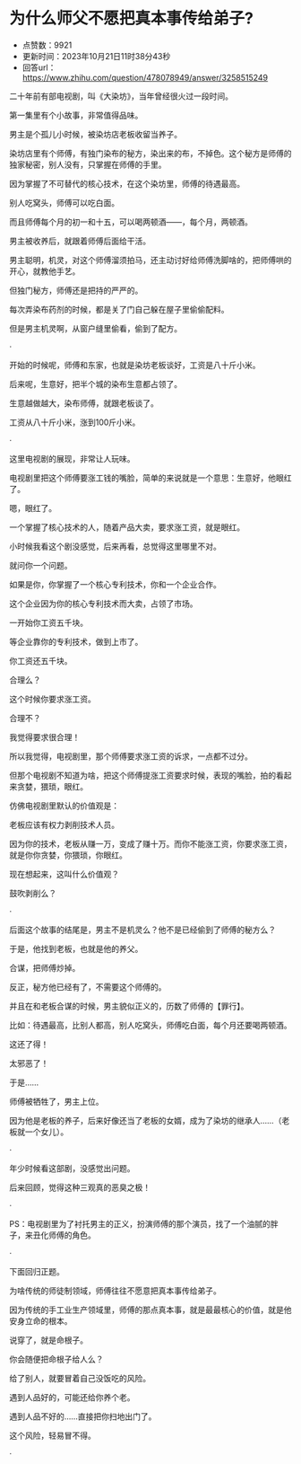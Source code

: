 # 为什么师父不愿把真本事传给弟子?
- 点赞数：9921
- 更新时间：2023年10月21日11时38分43秒
- 回答url：https://www.zhihu.com/question/478078949/answer/3258515249
<body>
 <p data-pid="Yuna71Hu">二十年前有部电视剧，叫《大染坊》，当年曾经很火过一段时间。</p>
 <p data-pid="4yDt6b9E">第一集里有个小故事，非常值得品味。</p>
 <p data-pid="H-qCWQsF">男主是个孤儿小时候，被染坊店老板收留当养子。</p>
 <p data-pid="c_Zsgn4A">染坊店里有个师傅，有独门染布的秘方，染出来的布，不掉色。这个秘方是师傅的独家秘密，别人没有，只掌握在师傅的手里。</p>
 <p data-pid="iXV0VcAW">因为掌握了不可替代的核心技术，在这个染坊里，师傅的待遇最高。</p>
 <p data-pid="CnEEKTTt">别人吃窝头，师傅可以吃白面。</p>
 <p data-pid="7MWIlq0U">而且师傅每个月的初一和十五，可以喝两顿酒——，每个月，两顿酒。</p>
 <p data-pid="LBa68GqT">男主被收养后，就跟着师傅后面给干活。</p>
 <p data-pid="QN1M_2fC">男主聪明，机灵，对这个师傅溜须拍马，还主动讨好给师傅洗脚啥的，把师傅哄的开心，就教他手艺。</p>
 <p data-pid="VT423yPY">但独门秘方，师傅还是把持的严严的。</p>
 <p data-pid="mCQkhCm2">每次弄染布药剂的时候，都是关了门自己躲在屋子里偷偷配料。</p>
 <p data-pid="1Lecwg0y">但是男主机灵啊，从窗户缝里偷看，偷到了配方。</p>
 <p data-pid="WRrXiuld">·</p>
 <p data-pid="aFEyeUby">开始的时候呢，师傅和东家，也就是染坊老板谈好，工资是八十斤小米。</p>
 <p data-pid="Y5XizcAp">后来呢，生意好，把半个城的染布生意都占领了。</p>
 <p data-pid="2OgkjTIl">生意越做越大，染布师傅，就跟老板谈了。</p>
 <p data-pid="-2tnA9NB">工资从八十斤小米，涨到100斤小米。</p>
 <p data-pid="G02oehst">·</p>
 <p data-pid="vqsG5zX8">这里电视剧的展现，非常让人玩味。</p>
 <p data-pid="IyXlMck9">电视剧里把这个师傅要涨工钱的嘴脸，简单的来说就是一个意思：生意好，他眼红了。</p>
 <p data-pid="5Wx4jFH6">嗯，眼红了。</p>
 <p data-pid="b2vyhejQ">一个掌握了核心技术的人，随着产品大卖，要求涨工资，就是眼红。</p>
 <p data-pid="Tm-M3wy_">小时候我看这个剧没感觉，后来再看，总觉得这里哪里不对。</p>
 <p data-pid="RgviWxJ2">就问你一个问题。</p>
 <p data-pid="RsccBETb">如果是你，你掌握了一个核心专利技术，你和一个企业合作。</p>
 <p data-pid="vKGlVZbs">这个企业因为你的核心专利技术而大卖，占领了市场。</p>
 <p data-pid="kWnHQIPm">一开始你工资五千块。</p>
 <p data-pid="13vVfyPJ">等企业靠你的专利技术，做到上市了。</p>
 <p data-pid="VOwHibnR">你工资还五千块。</p>
 <p data-pid="Cv0B4Bjq">合理么？</p>
 <p data-pid="s_868z9d">这个时候你要求涨工资。</p>
 <p data-pid="3XXbr0q7">合理不？</p>
 <p data-pid="ebgusM3t">我觉得要求很合理！</p>
 <p data-pid="Aiu3Z-DS">所以我觉得，电视剧里，那个师傅要求涨工资的诉求，一点都不过分。</p>
 <p data-pid="x3m4M0kv">但那个电视剧不知道为啥，把这个师傅提涨工资要求时候，表现的嘴脸，拍的看起来贪婪，猥琐，眼红。</p>
 <p data-pid="BsC32r8n">仿佛电视剧里默认的价值观是：</p>
 <p data-pid="2e0spjC3">老板应该有权力剥削技术人员。</p>
 <p data-pid="1hrNC3Tk">因为你的技术，老板从赚一万，变成了赚十万。而你不能涨工资，你要求涨工资，就是你你贪婪，你猥琐，你眼红。</p>
 <p data-pid="mDLwNjN5">现在想起来，这叫什么价值观？</p>
 <p data-pid="82rvJHAI">鼓吹剥削么？</p>
 <p data-pid="d-y5NUqT">·</p>
 <p data-pid="Qxu8yhEN">后面这个故事的结尾是，男主不是机灵么？他不是已经偷到了师傅的秘方么？</p>
 <p data-pid="oEetu9R2">于是，他找到老板，也就是他的养父。</p>
 <p data-pid="CAfeVYXi">合谋，把师傅炒掉。</p>
 <p data-pid="1QGY8kPO">反正，秘方他已经有了，不需要这个师傅的。</p>
 <p data-pid="mWUZHzfg">并且在和老板合谋的时候，男主貌似正义的，历数了师傅的【罪行】。</p>
 <p data-pid="GaMD3J7I">比如：待遇最高，比别人都高，别人吃窝头，师傅吃白面，每个月还要喝两顿酒。</p>
 <p data-pid="QNFvkf15">这还了得！</p>
 <p data-pid="KO0QFHKT">太邪恶了！</p>
 <p data-pid="ZPh7ggtk">于是……</p>
 <p data-pid="7lBcbHBV">师傅被牺牲了，男主上位。</p>
 <p data-pid="q_MlmBIm">因为他是老板的养子，后来好像还当了老板的女婿，成为了染坊的继承人……（老板就一个女儿）。</p>
 <p data-pid="jHBXcms1">·</p>
 <p data-pid="xzZeFC_b">年少时候看这部剧，没感觉出问题。</p>
 <p data-pid="tsaZU-CJ">后来回顾，觉得这种三观真的恶臭之极！</p>
 <p data-pid="SIVE-rkj">·</p>
 <p data-pid="teOnj5CB">PS：电视剧里为了衬托男主的正义，扮演师傅的那个演员，找了一个油腻的胖子，来丑化师傅的角色。</p>
 <p data-pid="KZYDgLCd">·</p>
 <p data-pid="QL0S_l9S">下面回归正题。</p>
 <p data-pid="1uu-YBHY">为啥传统的师徒制领域，师傅往往不愿意把真本事传给弟子。</p>
 <p data-pid="Qpn2HPpD">因为传统的手工业生产领域里，师傅的那点真本事，就是最最核心的价值，就是他安身立命的根本。</p>
 <p data-pid="yWNjicEe">说穿了，就是命根子。</p>
 <p data-pid="hzsI4JJ-">你会随便把命根子给人么？</p>
 <p data-pid="YgAiIfd8">给了别人，就要冒着自己没饭吃的风险。</p>
 <p data-pid="oxfABo_M">遇到人品好的，可能还给你养个老。</p>
 <p data-pid="fMyN9P7D">遇到人品不好的……直接把你扫地出门了。</p>
 <p data-pid="gFosUh9K">这个风险，轻易冒不得。</p>
 <p data-pid="3kI2fPKW">·</p>
</body>